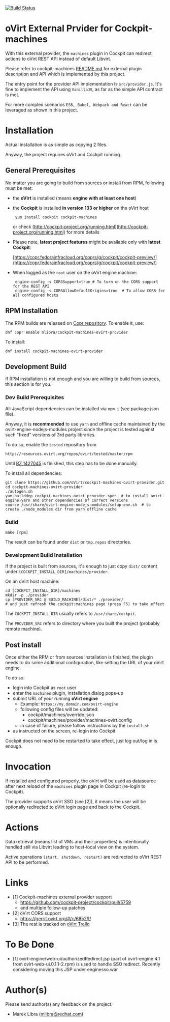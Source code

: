 
[![Build Status](https://travis-ci.org/oVirt/cockpit-machines-ovirt-provider.svg?branch=master)](https://travis-ci.org/oVirt/cockpit-machines-ovirt-provider)

# oVirt External Prvider for Cockpit-machines
With this external provider, the `machines` plugin in Cockpit can redirect actions to oVirt REST API instead of default Libvirt.
 
Please refer to cockpit-machines [README.md](https://github.com/cockpit-project/cockpit/blob/master/pkg/machines/README.md) for external plugin description and API which is implemented by this project.

The entry point for the provider API implementation is `src/provider.js`.
It's fine to implement the API using `VanillaJS`, as far as the simple API contract is met.
 
For more complex scenarios `ES6, Babel, Webpack and React` can be leveraged as shown in this project. 

# Installation
Actual installation is as simple as copying 2 files.

Anyway, the project requires oVirt and Cockpit running. 

## General Prerequisites
No matter you are going to build from sources or install from RPM, following must be met:

 - the **oVirt** is installed (means **engine with at least one host**)
 - the **Cockpit** is installed **in version 133 or higher** on the oVirt host

        yum install cockpit cockpit-machines
     
     or check [http://cockpit-project.org/running.html](http://cockpit-project.org/running.html) for more details
     
 - Please note, **latest project features** might be available only with **latest Cockpit**:
 
     [https://copr.fedorainfracloud.org/coprs/g/cockpit/cockpit-preview/](https://copr.fedorainfracloud.org/coprs/g/cockpit/cockpit-preview/) 
 
 - When logged as the `root` user on the oVirt engine machine:

        engine-config -s CORSSupport=true # To turn on the CORS support for the REST API     
        engine-config -s CORSAllowDefaultOrigins=true  # To allow CORS for all configured hosts

## RPM Installation
The RPM builds are released on [Copr repository](https://copr.fedorainfracloud.org/coprs/mlibra/cockpit-machines-ovirt-provider/).
To enable it, use:

    dnf copr enable mlibra/cockpit-machines-ovirt-provider  

To install:

    dnf install cockpit-machines-ovirt-provider

## Development Build
If RPM installation is not enough and you are willing to build from sources, this section is for you.

### Dev Build Prerequisites
All JavaScript dependencies can be installed via `npm i` (see package.json file).
 
Anyway, it is **recommended** to use `yarn` and offline cache maintained by the ovirt-engine-nodejs-modules project since the project is tested against such "fixed" versions of 3rd party libraries.

To do so, enable the `tested` repository from

    http://resources.ovirt.org/repos/ovirt/tested/master/rpm
    
Until [BZ 1427045](https://bugzilla.redhat.com/show_bug.cgi?id=1427045) is finished, this step has to be done manually. 

To install all dependencies:

    git clone https://github.com/oVirt/cockpit-machines-ovirt-provider.git
    cd cockpit-machines-ovirt-provider
    ./autogen.sh
    yum-builddep cockpit-machines-ovirt-provider.spec  # to install ovirt-engine-yarn and other dependencies of correct versions
    source /usr/share/ovirt-engine-nodejs-modules/setup-env.sh  # to create ./node_modules dir from yarn offline cache

### Build

    make [rpm]
 
The result can be found under `dist` or `tmp.repos` directories.
  
### Development Build Installation
If the project is built from sources, it's enough to just copy `dist/` content under `[COCKPIT_INSTALL_DIR]/machines/provider`.

On an oVirt host machine:

    cd [COCKPIT_INSTALL_DIR]/machines
    mkdir -p ./provider
    cp [PROVIDER_SRC @ BUILD_MACHINE]/dist/* ./provider/
    # and just refresh the cockpit:machines page (press F5) to take effect
  
The `COCKPIT_INSTALL_DIR` usually refers to `/usr/share/cockpit`.

The `PROVIDER_SRC` refers to directory where you built the project (probably remote machine).
  
## Post install
Once either the RPM or from sources installation is finished, the plugin needs to do some additional configuration, like setting the URL of your oVirt engine.
 
To do so:

 - login into Cockpit as `root` user
 - enter the `machines` plugin, installation dialog pops-up
 - submit URL of your running **oVirt engine**
     - Example: `https://my.domain.com/ovirt-engine`      
     - following config files will be updated:
         - cockpit/machines/override.json
         - cockpit/machines/provider/machines-ovirt.config
     - in case of failure, please follow instructions by the `install.sh`        
 - as instructed on the screen, re-login into Cockpit
 
Cockpit does not need to be restarted to take effect, just log out/log in is enough.

# Invocation
If installed and configured properly, the oVirt will be used as datasource after next reload of the `machines` plugin page in Cockpit (re-login to Cockpit).

The provider supports oVirt SSO (see [2]), it means the user will be optionally redirected to oVirt login page and back to the Cockpit. 

# Actions
Data retrieval (means list of VMs and their properties) is intentionally handled still via Libvirt leading to host-local view on the system.

Active operations `(start, shutdown, restart)` are redirected to oVirt REST API to be performed.

  
# Links

- [1] Cockpit-machines external provider support
    - https://github.com/cockpit-project/cockpit/pull/5759
    - and multiple follow-up patches
- [2] oVirt CORS support
    - https://gerrit.ovirt.org/#/c/68529/
- [3] The rest is tracked on [oVirt Trello](https://trello.com/c/QXXB6SHu/8-cockpit-upstream-vm-management)

# To Be Done

- [1] ovirt-engine/web-ui/authorizedRedirect.jsp (part of ovirt-engine 4.1 from ovirt-web-ui.0.1.1-2.rpm) is used to handle SSO redirect. Recently considering moving this JSP under enginesso.war
  
# Author(s)
Please send author(s) any feedback on the project.
  
  - Marek Libra ([mlibra@redhat.com](mlibra@redhat.com))
 
